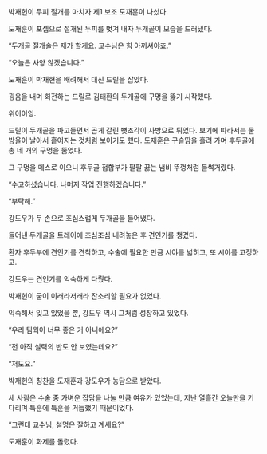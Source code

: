 박재현이 두피 절개를 마치자 제1 보조 도재훈이 나섰다.

도재훈이 포셉으로 절개된 두피를 벗겨 내자 두개골이 모습을 드러냈다.

“두개골 절개술은 제가 할게요. 교수님은 힘 아끼셔야죠.”

“오늘은 사양 않겠습니다.”

도재훈이 박재현을 배려해서 대신 드릴을 잡았다.

굉음을 내며 회전하는 드릴로 김태환의 두개골에 구멍을 뚫기 시작했다.

위이이잉.

드릴이 두개골을 파고들면서 곱게 갈린 뼛조각이 사방으로 튀었다. 보기에 따라서는 물방울이 날아서 흩어지는 것처럼 보이기도 했다. 도재훈은 구슬땀을 흘려 가며 후두골에 총 네 개의 구멍을 뚫었다.

그 구멍을 메스로 이으니 후두골 접합부가 팔팔 끓는 냄비 뚜껑처럼 들썩거렸다.

“수고하셨습니다. 나머지 작업 진행하겠습니다.”

“부탁해.”

강도우가 두 손으로 조심스럽게 두개골을 들어냈다.

들어낸 두개골을 트레이에 조심조심 내려놓은 후 견인기를 챙겼다.

환자 후두부에 견인기를 견착하고, 수술에 필요한 만큼 시야를 넓히고, 또 시야를 고정하고.

강도우는 견인기를 익숙하게 다뤘다.

박재현이 굳이 이래라저래라 잔소리할 필요가 없었다.

익숙해서 잊고 있었을 뿐, 강도우 역시 그처럼 성장하고 있었다.

“우리 팀웍이 너무 좋은 거 아니에요?”

“전 아직 실력의 반도 안 보였는데요?”

“저도요.”

박재현의 칭찬을 도재훈과 강도우가 농담으로 받았다.

세 사람은 수술 중 가벼운 잡담을 나눌 만큼 여유가 있었는데, 지난 열흘간 오늘만을 기다리며 특훈에 특훈을 거듭했기 때문이었다.

“그런데 교수님, 설명은 잘하고 계세요?”

도재훈이 화제를 돌렸다.